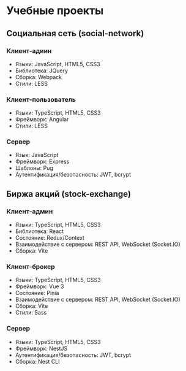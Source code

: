 # Учебные проекты

## Социальная сеть (social-network)

### Клиент-адиин
- Языки: JavaScript, HTML5, CSS3
- Библиотека: JQuery
- Сборка: Webpack
- Стили: LESS

### Клиент-пользователь
- Языки: TypeScript, HTML5, CSS3
- Фреймворк: Angular
- Стили: LESS

### Сервер
- Язык: JavaScript
- Фреймворк: Express
- Шаблоны: Pug
- Аутентификация/безопасность: JWT, bcrypt

## Биржа акций (stock-exchange)

### Клиент-админ
- Языки: TypeScript, HTML5, CSS3
- Библиотека: React
- Состояние: Redux/Context
- Взаимодействие с сервером: REST API, WebSocket (Socket.IO)
- Сборка: Vite

### Клиент-брокер
- Языки: TypeScript, HTML5, CSS3
- Фреймворк: Vue 3
- Состояние: Pinia
- Взаимодействие с сервером: REST API, WebSocket (Socket.IO)
- Сборка: Vite
- Стили: Sass

### Сервер
- Языки: TypeScript, HTML5, CSS3
- Фреймворк: NestJS
- Аутентификация/безопасность: JWT, bcrypt
- Сборка: Nest CLI
